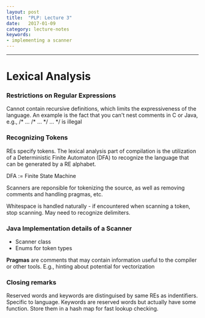 ```yaml
---
layout: post
title:  "PLP: Lecture 3"
date:   2017-01-09
category: lecture-notes
keywords: 
- implementing a scanner
---
```


<script type="text/javascript" async
  src="https://cdn.mathjax.org/mathjax/latest/MathJax.js?config=TeX-MML-AM_CHTML">
</script>

<script type="text/x-mathjax-config">
MathJax.Hub.Config({
  TeX: { equationNumbers: { autoNumber: "AMS" } },
  tex2jax: {inlineMath: [['$','$'], ['\\(','\\)']]}
});
</script>

---

# Lexical Analysis

### Restrictions on Regular Expressions

Cannot contain recursive definitions, which limits the expressiveness of the language. An example is the fact that you can't nest comments in C or Java, e.g., /* ... /* ... */ ... */ is illegal

### Recognizing Tokens

REs specify tokens. The lexical analysis part of compilation is the utilization of a Deterministic Finite Automaton (DFA) to recognize the language that can be generated by a RE alphabet. 

DFA := Finite State Machine 

Scanners are reponsible for tokenizing the source, as well as removing comments and handling pragmas, etc. 

Whitespace is handled naturally - if encountered when scanning a token, stop scanning. May need to recognize delimiters. 

### Java Implementation details of a Scanner

* Scanner class
* Enums for token types 

**Pragmas** are comments that may contain information useful to the compiler or other tools. E.g., hinting about potential for vectorization

### Closing remarks

Reserved words and keywords are distinguised by same REs as indentifiers. Specific to language. Keywords are reserved words but actually have some function. Store them in a hash map for fast lookup checking. 



